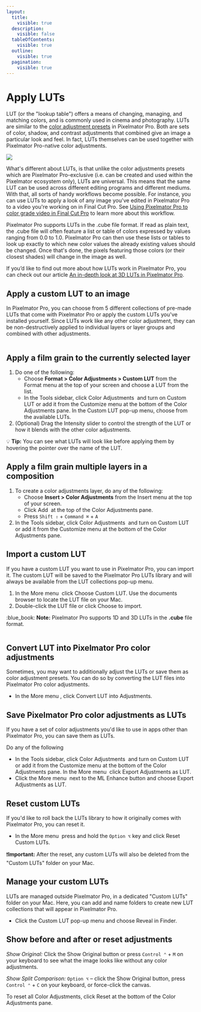 ```yaml
---
layout:
  title:
    visible: true
  description:
    visible: false
  tableOfContents:
    visible: true
  outline:
    visible: true
  pagination:
    visible: true
---
```


# Apply LUTs

LUT (or the "lookup table") offers a means of changing, managing, and matching colors, and is commonly used in cinema and photography. LUTs are similar to the [color adjustment presets](color-adjustment-presets.md) in Pixelmator Pro. Both are sets of color, shadow, and contrast adjustments that combined give an image a particular look and feel. In fact, LUTs themselves can be used together with Pixelmator Pro-native color adjustments.

![](../.gitbook/assets/Pixelmator-Pro\_replacing-screenshotsApply-LUTs.png)

What's different about LUTs, is that unlike the color adjustments presets which are Pixelmator Pro-exclusive (i.e. can be created and used within the Pixelmator ecosystem only), LUTs are universal. This means that the same LUT can be used across different editing programs and different mediums. With that, all sorts of handy workflows become possible. For instance, you can use LUTs to apply a look of any image you've edited in Pixelmator Pro to a video you're working on in Final Cut Pro. See [Using Pixelmator Pro to color grade video in Final Cut Pro](https://www.youtube.com/watch?v=2MK3AA5FLLA) to learn more about this workflow.

Pixelmator Pro supports LUTs in the .cube file format. If read as plain text, the .cube file will often feature a list or table of colors expressed by values ranging from 0.0 to 1.0. Pixelmator Pro can then use these lists or tables to look up exactly to which new color values the already existing values should be changed. Once that's done, the pixels featuring those colors (or their closest shades) will change in the image as well.

If you’d like to find out more about how LUTs work in Pixelmator Pro, you can check out our article [An in-depth look at 3D LUTs in Pixelmator Pro](https://www.pixelmator.com/tutorials/resources/an-in-depth-look-at-3d-luts-in-pixelmator-pro/).

## Apply a custom LUT to an image

In Pixelmator Pro, you can choose from 5 different collections of pre-made LUTs that come with Pixelmator Pro or apply the custom LUTs you've installed yourself. Since LUTs work like any other color adjustment, they can be non-destructively applied to individual layers or layer groups and combined with other adjustments.

<figure><img src="../.gitbook/assets/Pixelmator-Pro_replacing-screenshotsApply-a-custom-LUT-to-an-image.png" alt=""><figcaption></figcaption></figure>

## Apply a film grain to the currently selected layer

1. Do one of the following:
   * Choose **Format > Color Adjustments > Custom LUT** from the Format menu at the top of your screen and choose a LUT from the list.
   * In the Tools sidebar, click Color Adjustments <img src="../.gitbook/assets/Color-Adjustments.png" alt="" data-size="line"> and turn on Custom LUT or add it from the Customize menu at the bottom of the Color Adjustments pane. In the Custom LUT pop-up menu, choose from the available LUTs.
2. (Optional) Drag the Intensity slider to control the strength of the LUT or how it blends with the other color adjustments.

:bulb: **Tip:** You can see what LUTs will look like before applying them by hovering the pointer over the name of the LUT.

## Apply a film grain multiple layers in a composition

1. To create a color adjustments layer, do any of the following:
   * Choose **Insert > Color Adjustments** from the Insert menu at the top of your screen.
   * Click Add <img src="../.gitbook/assets/Add.png" alt="" data-size="line"> at the top of the Color Adjustments pane.
   * Press `Shift ⇧` + `Command ⌘` + `A`
2. In the Tools sidebar, click Color Adjustments <img src="../.gitbook/assets/Color-Adjustments.png" alt="" data-size="line"> and turn on Custom LUT or add it from the Customize menu at the bottom of the Color Adjustments pane.

## Import a custom LUT

If you have a custom LUT you want to use in Pixelmator Pro, you can import it. The custom LUT will be saved to the Pixelmator Pro LUTs library and will always be available from the LUT collections pop-up menu.

1. In the More menu <img src="../.gitbook/assets/More.png" alt="" data-size="line"> click Choose Custom LUT. Use the documents browser to locate the LUT file on your Mac.
2. Double-click the LUT file or click Choose to import.

:blue\_book: **Note:** Pixelmator Pro supports 1D and 3D LUTs in the **.cube** file format.

<figure><img src="../.gitbook/assets/Pixelmator-Pro_replacing-screenshotsImport-a-custom-LUT.png" alt=""><figcaption></figcaption></figure>

## Convert LUT into Pixelmator Pro color adjustments

Sometimes, you may want to additionally adjust the LUTs or save them as color adjustment presets. You can do so by converting the LUT files into Pixelmator Pro color adjustments.

* In the More menu <img src="../.gitbook/assets/More.png" alt="" data-size="line">, click Convert LUT into Adjustments.

## Save Pixelmator Pro color adjustments as LUTs

If you have a set of color adjustments you'd like to use in apps other than Pixelmator Pro, you can save them as LUTs.

Do any of the following

* In the Tools sidebar, click Color Adjustments <img src="../.gitbook/assets/Color-Adjustments.png" alt="" data-size="line"> and turn on Custom LUT or add it from the Customize menu at the bottom of the Color Adjustments pane. In the More menu <img src="../.gitbook/assets/More.png" alt="" data-size="line"> click Export Adjustments as LUT.
* Click the More menu <img src="../.gitbook/assets/More.png" alt="" data-size="line"> next to the ML Enhance button and choose Export Adjustments as LUT.

## Reset custom LUTs

If you'd like to roll back the LUTs library to how it originally comes with Pixelmator Pro, you can reset it.

* In the More menu <img src="../.gitbook/assets/More.png" alt="" data-size="line"> press and hold the `Option ⌥` key and click Reset Custom LUTs.

:exclamation:**Important:** After the reset, any custom LUTs will also be deleted from the "Custom LUTs" folder on your Mac.

## Manage your custom LUTs

LUTs are managed outside Pixelmator Pro, in a dedicated "Custom LUTs" folder on your Mac. Here, you can add and name folders to create new LUT collections that will appear in Pixelmator Pro.

* Click the Custom LUT pop-up menu and choose Reveal in Finder.

## Show before and after or reset adjustments

_Show Original:_ Click the Show Original button or press `Control ⌃` + `M` on your keyboard to see what the image looks like without any color adjustments.

_Show Split Comparison:_ `Option ⌥` – click the Show Original button, press `Control ⌃` + `C` on your keyboard, or force-click the canvas.

To reset all Color Adjustments, click Reset at the bottom of the Color Adjustments pane.
